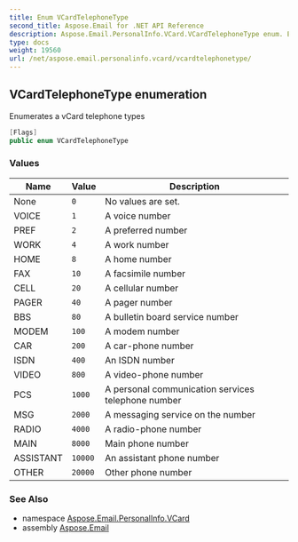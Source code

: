 ```yaml
---
title: Enum VCardTelephoneType
second_title: Aspose.Email for .NET API Reference
description: Aspose.Email.PersonalInfo.VCard.VCardTelephoneType enum. Enumerates a vCard telephone types
type: docs
weight: 19560
url: /net/aspose.email.personalinfo.vcard/vcardtelephonetype/
---
```

## VCardTelephoneType enumeration

Enumerates a vCard telephone types

```csharp
[Flags]
public enum VCardTelephoneType
```

### Values

| Name | Value | Description |
| --- | --- | --- |
| None | `0` | No values are set. |
| VOICE | `1` | A voice number |
| PREF | `2` | A preferred number |
| WORK | `4` | A work number |
| HOME | `8` | A home number |
| FAX | `10` | A facsimile number |
| CELL | `20` | A cellular number |
| PAGER | `40` | A pager number |
| BBS | `80` | A bulletin board service number |
| MODEM | `100` | A modem number |
| CAR | `200` | A car-phone number |
| ISDN | `400` | An ISDN number |
| VIDEO | `800` | A video-phone number |
| PCS | `1000` | A personal communication services telephone number |
| MSG | `2000` | A messaging service on the number |
| RADIO | `4000` | A radio-phone number |
| MAIN | `8000` | Main phone number |
| ASSISTANT | `10000` | An assistant phone number |
| OTHER | `20000` | Other phone number |

### See Also

* namespace [Aspose.Email.PersonalInfo.VCard](../../aspose.email.personalinfo.vcard/)
* assembly [Aspose.Email](../../)


